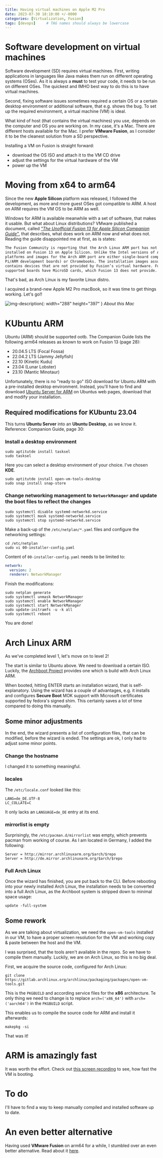 ```yaml
---
title: Having virtual machines on Apple M2 Pro
date: 2023-07-30 18:10:00 +/-0000
categories: [Virtualization, Fusion]
tags: [devops]     # TAG names should always be lowercase
---
```

# Software development on virtual machines
Software development (SD) requires virtual machines. First, writing applications in languages like Java makes them run on different operating systems (OSes). As it is always a **must** to test your code, it needs to be run on different OSes. The quickest and IMHO best way to do this is to have virtual machines.

Second, fixing software issues sometimes required a certain OS or a certain desktop environment or additional software, that e.g. shows the bug. To set up the required environment, a virtual machine (VM) is ideal.

What kind of host (that contains the virtual machines) you use, depends on the computer and OS you are working on. In my case, it's a Mac. There are different hosts available for the Mac. I prefer **VMware Fusion**, as I consider it to be the cleanest solution from a SD perspective.

Installing a VM on Fusion is straight forward:
- download the OS ISO and attach it to the VM CD drive
- adjust the settings for the virtual hardware of the VM
- power up the VM

# Moving from x64 to arm64
Since the new **Apple Silicon** platform was released, I followed the development, as more and more guest OSes got compatible to ARM.
A host on ARM requires the VM OS to be ARM as well.

Windows for ARM is available meanwhile with a set of software, that makes it usable. But what about Linux distributions?
VMware published a document, called _["The Unofficial Fusion 13 for Apple Silicon Companion Guide"](https://communities.vmware.com/t5/VMware-Fusion-Documents/The-Unofficial-Fusion-13-for-Apple-Silicon-Companion-Guide/ta-p/2939907)_, that describes, what does work on ARM now and what does not. Reading the guide disappointed me at first, as is states:
```txt
The Fusion Community is reporting that the Arch Linux ARM port has not been successfully
installed on Fusion 13 on Apple Silicon. Unlike the Intel versions of Arch, the ARMv8 supported
platforms and images for the Arch ARM port are either single-board computers (Raspberry
Pi/ARM development boards) or Chromebooks. The installation images assume the hardware
contains devices that are not provided by Fusion’s virtual hardware. For example, most of the
supported boards have MicroSD cards, which Fusion 13 does not provide.
```
That's bad, as Arch Linux is my favorite Linux distro.

I acquired a brand-new Apple M2 Pro macBook, so it was time to get things working. Let's go!!

![img-description](assets/m2.png){: width="288" height="397" }
_About this Mac_

# KUbuntu ARM
Ubuntu (ARM) should be supported ootb. The Companion Guide lists the following arm64 releases as known to work on Fusion 13 (page 28):
 - 20.04.5 LTS (Focal Fossa)
 - 22.04.2 LTS (Jammy Jellyfish)
 - 22.10 (Kinetic Kudu)
 - 23.04 (Lunar Lobster)
 - 23.10 (Mantic Minotaur)

 Unfortunately, there is no "ready to go" ISO download for Ubuntu ARM with a pre-installed desktop environment. Instead, you'll have to find and download [Ubuntu Server for ARM](https://ubuntu.com/download/server/arm) on Ubuntus web pages, download that and modify your installation.

## Required modifications for KUbuntu 23.04
This turns **Ubuntu Server** into an **Ubuntu Desktop**, as we know it. Reference: Companion Guide, page 30:

### Install a desktop environment
```shell
sudo aptitutde install tasksel
sudo tasksel
```
Here you can select a desktop environment of your choice. I've chosen **KDE**.
```shell
sudo aptitutde install open-vm-tools-desktop
sudo snap install snap-store
```
### Change networking management to `NetworkManager` and update the boot files to reflect the changes
```shell
sudo systemctl disable systemd-networkd.service
sudo systemctl mask systemd-networkd.service
sudo systemctl stop systemd-networkd.service
```
Make a back-up of the `/etc/netplan/*.yaml` files and configure the networking settings:
```shell
cd /etc/netplan
sudo vi 00-installer-config.yaml 
```
Content of `00-installer-config.yaml` needs to be limited to:
```yaml
network:
  version: 2
  renderer: NetworkManager
```
Finish the modifications:

```shell
sudo netplan generate
sudo systemctl unmask NetworkManager
sudo systemctl enable NetworkManager
sudo systemctl start NetworkManager
sudo update-initramfs -u -k all
sudo systemctl reboot
```

You are done!

# Arch Linux ARM
As we've completed level 1, let's move on to level 2!

The start is similar to Ubuntu above. We need to download a certain ISO. Luckily, the [Archboot Project](https://archboot.com/) provides one which is build with Arch Linux ARM.

When booted, hitting ENTER starts an installation wizard, that is self-explanatory. Using the wizard has a couple of advantages, e.g. it installs and configures **Secure Boot** MOK support
with Microsoft certificates supported by fedora's signed shim. This certainly saves a lot of time compared to doing this manually.
## Some minor adjustments
In the end, the wizard presents a list of configuration files, that can be modified, before the wizard is ended. The settings are ok, I only had to adjust some minor points.

### Change the hostname
I changed it to something meaningful.

### locales
The `/etc/locale.conf` looked like this:
```plaintext
LANG=de_DE.UTF-8
LC_COLLATE=C
```
It only lacks an `LANGUAGE=de_DE` entry at its end.

### mirrorlist is empty
Surprisingly, the `/etc/pacman.d/mirrorlist` was empty, which prevents pacman from working of course. As I am located in Germany, I added the following:
```plaintext
Server = http://mirror.archlinuxarm.org/$arch/$repo
Server = http://de.mirror.archlinuxarm.org/$arch/$repo

```

### Full Arch Linux
Once the wizard has finished, you are put back to the CLI. Before rebooting into your newly installed Arch Linux, the installation needs to be converted into a full Arch Linux, as the Archboot system is stripped down to minimal space usage:
```shell
update -full-system
```

## Some rework
As we are talking about virtualization, we need the `open-vm-tools` installed in our VM, to have a proper screen resolution for the VM and working copy & paste between the host and the VM.

I was surprised, that the tools aren't available in the repro. So we have to compile them manually. Luckily, we are on Arch Linux, so this is no big deal.

First, we acquire the source code, configured for Arch Linux:
```shell
git clone https://gitlab.archlinux.org/archlinux/packaging/packages/open-vm-tools.git
```
This is the `PKGBUILD` and according service files for the **x86** architecture. Te only thing we need to change is to replace `arch=('x86_64')` with  `arch=('aarch64')` in the `PKGBUILD` script.

This enables us to compile the source code for ARM and install it afterwards:
```shell
makepkg -si
```

That was it!

# ARM is amazingly fast
It was worth the effort. Check out [this screen recording](https://my.hidrive.com/lnk/6aiFHkLw) to see, how fast the VM is booting.

# To do
I'll have to find a way to keep manually compiled and installed software up to date.

# An even better alternative
Having used **VMware Fusion** on arm64 for a while, I stumbled over an even better alternative. Read about it [here](https://blog.purejava.org/posts/vms-on-m2-pro2/).